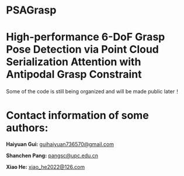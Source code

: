 # PSAGrasp
# High-performance 6-DoF Grasp Pose Detection via Point Cloud Serialization Attention with Antipodal Grasp Constraint

Some of the code is still being organized and will be made public later！


# Contact information of some authors:

**Haiyuan Gui:** guihaiyuan736570@gmail.com

**Shanchen Pang:** pangsc@upc.edu.cn

**Xiao He:** xiao_he2022@126.com
